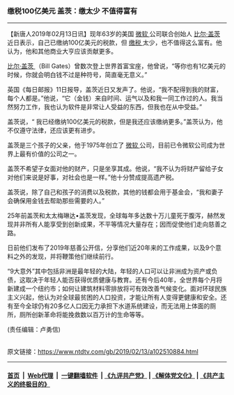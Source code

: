 ### 缴税100亿美元 盖茨：缴太少 不值得富有
------------------------

<div class="post_content">
 <p>
  【新唐人2019年02月13日讯】现年63岁的美国
  <a href="https://www.ntdtv.com/gb/微软.htm">
   微软
  </a>
  公司联合创始人
  <a href="https://www.ntdtv.com/gb/比尔·盖茨.htm">
   比尔·盖茨
  </a>
  近日表示，自己已缴纳100亿美元的税款，但
  <a href="https://www.ntdtv.com/gb/缴税.htm">
   缴税
  </a>
  太少，也不值得这么富有。他认为，他和其他商业大亨应该贡献更多。
 </p>
 <p>
  <a href="https://www.ntdtv.com/gb/比尔·盖茨.htm">
   比尔·盖茨
  </a>
  （Bill Gates）曾数次登上世界首富宝座，他曾说，“等你也有1亿美元的时候，你就会明白钱不过是种符号，简直毫无意义。”
 </p>
 <p>
  英国《每日邮报》11日报导，盖茨近日又发声了。他说，“我不配得到我的财富，每个人都是。”他说，“它（金钱）来自时间、运气以及和我一同工作过的人。我当然努力工作，我也认为软件是非常让人受益的东西，但我也在从中受益。”
 </p>
 <p>
  盖茨说，“ 我已经缴纳100亿美元的税款，但是我还应该缴纳更多。”盖茨认为，他不仅遵守法律，还应该更有进步。
 </p>
 <p>
  盖茨是三个孩子的父亲，他于1975年创立了
  <a href="https://www.ntdtv.com/gb/微软.htm">
   微软
  </a>
  公司，目前已令微软公司成为世界上最有价值的公司之一。
 </p>
 <p>
  盖茨不希望子女面对他的财产，只是坐享其成。他说，“我不认为将财产留给子女对他们来说是好事，对社会也是一样。”他十分赞成提高遗产税。
 </p>
 <p>
  盖茨说，除了自己和孩子的消费以及税款，其他的钱都会用于基金会，“我和妻子会确保用金钱去帮助那些需要的人。”
 </p>
 <p>
  25年前盖茨和太太梅琳达•盖茨发现，全球每年多达数十万儿童死于腹泻，赫然发现并非所有人能享受到创新成果，不平等情况大量存在；因而促使他们走向慈善之路。
 </p>
 <p>
  日前他们发布了2019年慈善公开信，分享他们近20年来的工作成果，以及9个意料之外的发现，并将鞭策他们继续前行。
 </p>
 <p>
  “9大意外”其中包括非洲是最年轻的大陆，年轻的人口可以让非洲成为资产或负债，这取决于年轻人能否获得优质健康与教育。还有今后40年，全世界每个月将新建成一个纽约市；如何让建筑材料零排放将可有效改善气候变化。面对环球民族主义兴起，他认为对全球最贫困的人口投资，才能让所有人变得更健康和安全。还有至今全球仍有20多亿人口因无力承担下水道系统建设，而无法用上体面的厕所，厕所创新革命将能挽救数以百万计的生命等等。
 </p>
 <p>
  (责任编辑：卢勇信)
 </p>
 <div class="single_ad">
 </div>
</div>

<br/>原文链接：https://www.ntdtv.com/gb/2019/02/13/a102510884.html


------------------------
#### [首页](https://github.com/gfw-breaker/banned-news/blob/master/README.md) &nbsp;|&nbsp; [Web代理](https://github.com/labour-camp/helloworld) &nbsp;|&nbsp; [一键翻墙软件](https://github.com/gfw-breaker/nogfw/blob/master/README.md) &nbsp;| [《九评共产党》](https://github.com/gfw-breaker/9ping.md/blob/master/README.md#九评之一评共产党是什么) | [《解体党文化》](https://github.com/gfw-breaker/jtdwh.md/blob/master/README.md) | [《共产主义的终极目的》](https://github.com/gfw-breaker/gczydzjmd.md/blob/master/README.md)

